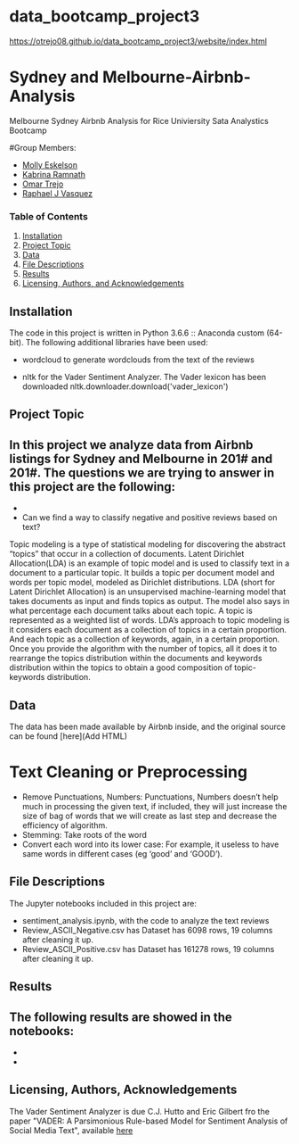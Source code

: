 # data_bootcamp_project3

https://otrejo08.github.io/data_bootcamp_project3/website/index.html

# Sydney and Melbourne-Airbnb-Analysis
Melbourne Sydney Airbnb Analysis for Rice Univiersity Sata Analystics Bootcamp

#Group Members:
- [Molly Eskelson](https://github.com/veyEskelson)
- [Kabrina Ramnath](https://github.com/kabrinaramnath)
- [Omar Trejo](https://github.com/otrejo08)
- [Raphael J Vasquez](https://github.com/Duktig511)


### Table of Contents

1. [Installation](#installation)
2. [Project Topic](#topic)
3. [Data](#data)
4. [File Descriptions](#files)
5. [Results](#results)
6. [Licensing, Authors, and Acknowledgements](#licensing)

## Installation <a name="installation"></a>
The code in this project is written in Python 3.6.6 :: Anaconda custom (64-bit).
The following additional libraries have been used:
- wordcloud to generate wordclouds from the text of the reviews

- nltk for the Vader Sentiment Analyzer. The Vader lexicon has been downloaded nltk.downloader.download('vader_lexicon')

## Project Topic<a name="topic"></a>
In this project we analyze data from Airbnb listings for Sydney and Melbourne in 201# and 201#. 
The questions we are trying to answer in this project are the following:
-
-
- Can we find a way to classify negative and positive reviews based on text?

Topic modeling is a type of statistical modeling for discovering the abstract “topics” that occur in a collection of documents. Latent Dirichlet Allocation(LDA) is an example of topic model and is used to classify text in a document to a particular topic. It builds a topic per document model and words per topic model, modeled as Dirichlet distributions.
LDA (short for Latent Dirichlet Allocation) is an unsupervised machine-learning model that takes documents as input and finds topics as output. The model also says in what percentage each document talks about each topic.
A topic is represented as a weighted list of words.
LDA’s approach to topic modeling is it considers each document as a collection of topics in a certain proportion. And each topic as a collection of keywords, again, in a certain proportion.
Once you provide the algorithm with the number of topics, all it does it to rearrange the topics distribution within the documents and keywords distribution within the topics to obtain a good composition of topic-keywords distribution.



## Data <a name="data"></a>
The data has been made available by Airbnb inside, and the original source can be found [here](Add HTML)
# Text Cleaning or Preprocessing
-	Remove Punctuations, Numbers: Punctuations, Numbers doesn’t help much in processing the given text, if included, they will just increase the size of bag of words that we will create as last step and decrease the efficiency of algorithm.
-	Stemming: Take roots of the word
-	Convert each word into its lower case: For example, it useless to have same words in different cases (eg ‘good’ and ‘GOOD’).





## File Descriptions <a name="files"></a>
The Jupyter notebooks included in this project are:
- sentiment_analysis.ipynb, with the code to analyze the text reviews
- Review_ASCII_Negative.csv has Dataset has 6098 rows, 19 columns after cleaning it up.
- Review_ASCII_Positive.csv has Dataset has 161278 rows, 19 columns after cleaning it up.

## Results<a name="results"></a>
The following results are showed in the notebooks:
- 
-
-



## Licensing, Authors, Acknowledgements<a name="licensing"></a>
The Vader Sentiment Analyzer is due C.J. Hutto and Eric Gilbert fro the paper "VADER: A Parsimonious Rule-based Model for Sentiment 
Analysis of Social Media Text", available [here](http://comp.social.gatech.edu/papers/icwsm14.vader.hutto.pdf)




